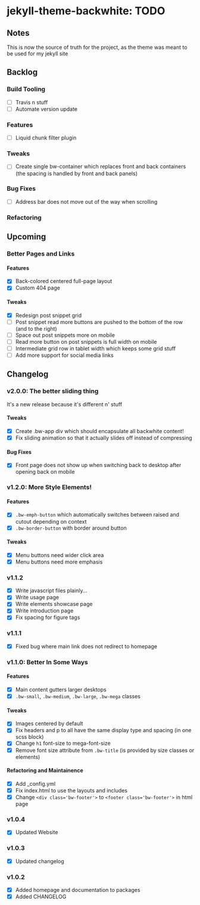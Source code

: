 jekyll-theme-backwhite: TODO
=============================================================

Notes
-------------------------------------------------------------

This is now the source of truth for the project, as the
theme was meant to be used for my jekyll site

Backlog
-------------------------------------------------------------

### Build Tooling

- [ ] Travis n stuff
- [ ] Automate version update

### Features

- [ ] Liquid chunk filter plugin

### Tweaks

- [ ] Create single bw-container which replaces 
front and back containers (the spacing is handled by 
front and back panels)

### Bug Fixes

- [ ] Address bar does not move out of the way when scrolling

### Refactoring

Upcoming
-------------------------------------------------------------

### Better Pages and Links

#### Features

- [x] Back-colored centered full-page layout
- [x] Custom 404 page

#### Tweaks

- [x] Redesign post snippet grid
- [ ] Post snippet read more buttons are pushed to the bottom of the row (and to the right)
- [ ] Space out post snippets more on mobile
- [ ] Read more button on post snippets is full width on mobile
- [ ] Intermediate grid row in tablet width which keeps some grid stuff
- [ ] Add more support for social media links

Changelog
-------------------------------------------------------------

### v2.0.0: The better sliding thing

It's a new release because it's different n' stuff

#### Tweaks

- [x] Create .bw-app div which should encapsulate all 
backwhite content!
- [x] Fix sliding animation so that it actually slides 
off instead of compressing

#### Bug Fixes

- [x] Front page does not show up when switching back to 
desktop after opening back on mobile

### v1.2.0: More Style Elements!

#### Features

- [x] `.bw-emph-button` which automatically switches between 
raised and cutout depending on context
- [x] `.bw-border-button` with border around button

#### Tweaks

- [x] Menu buttons need wider click area
- [x] Menu buttons need more emphasis

### v1.1.2

- [x] Write javascript files plainly...
- [x] Write usage page
- [x] Write elements showcase page
- [x] Write introduction page
- [x] Fix spacing for figure tags

### v1.1.1

- [x] Fixed bug where main link does not redirect to homepage

### v1.1.0: Better In Some Ways

#### Features

- [x] Main content gutters larger desktops
- [x] `.bw-small`, `.bw-medium`, `.bw-large`, 
        `.bw-mega` classes

#### Tweaks

- [x] Images centered by default
- [x] Fix headers and p to all have the same display type 
        and spacing (in one scss block)
- [x] Change `h1` font-size to mega-font-size
- [x] Remove font size attribute from `.bw-title` (is
        provided by size classes or elements)

#### Refactoring and Maintainence

- [x] Add _config.yml
- [x] Fix index.html to use the layouts and includes
- [x] Change `<div class='bw-footer'>` to 
        `<footer class='bw-footer'>` in html page

### v1.0.4

- [x] Updated Website

### v1.0.3

- [x] Updated changelog

### v1.0.2

- [x] Added homepage and documentation to packages
- [x] Added CHANGELOG